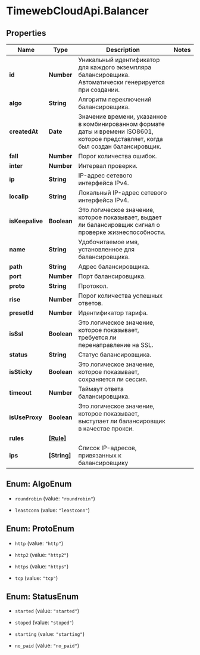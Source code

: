# TimewebCloudApi.Balancer

## Properties

Name | Type | Description | Notes
------------ | ------------- | ------------- | -------------
**id** | **Number** | Уникальный идентификатор для каждого экземпляра балансировщика. Автоматически генерируется при создании. | 
**algo** | **String** | Алгоритм переключений балансировщика. | 
**createdAt** | **Date** | Значение времени, указанное в комбинированном формате даты и времени ISO8601, которое представляет, когда был создан балансировщик. | 
**fall** | **Number** | Порог количества ошибок. | 
**inter** | **Number** | Интервал проверки. | 
**ip** | **String** | IP-адрес сетевого интерфейса IPv4. | 
**localIp** | **String** | Локальный IP-адрес сетевого интерфейса IPv4. | 
**isKeepalive** | **Boolean** | Это логическое значение, которое показывает, выдает ли балансировщик сигнал о проверке жизнеспособности. | 
**name** | **String** | Удобочитаемое имя, установленное для балансировщика. | 
**path** | **String** | Адрес балансировщика. | 
**port** | **Number** | Порт балансировщика. | 
**proto** | **String** | Протокол. | 
**rise** | **Number** | Порог количества успешных ответов. | 
**presetId** | **Number** | Идентификатор тарифа. | 
**isSsl** | **Boolean** | Это логическое значение, которое показывает, требуется ли перенаправление на SSL. | 
**status** | **String** | Статус балансировщика. | 
**isSticky** | **Boolean** | Это логическое значение, которое показывает, сохраняется ли сессия. | 
**timeout** | **Number** | Таймаут ответа балансировщика. | 
**isUseProxy** | **Boolean** | Это логическое значение, которое показывает, выступает ли балансировщик в качестве прокси. | 
**rules** | [**[Rule]**](Rule.md) |  | 
**ips** | **[String]** | Список IP-адресов, привязанных к балансировщику | 



## Enum: AlgoEnum


* `roundrobin` (value: `"roundrobin"`)

* `leastconn` (value: `"leastconn"`)





## Enum: ProtoEnum


* `http` (value: `"http"`)

* `http2` (value: `"http2"`)

* `https` (value: `"https"`)

* `tcp` (value: `"tcp"`)





## Enum: StatusEnum


* `started` (value: `"started"`)

* `stoped` (value: `"stoped"`)

* `starting` (value: `"starting"`)

* `no_paid` (value: `"no_paid"`)




